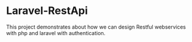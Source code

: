 # Laravel-RestApi
This project demonstrates about how we can design Restful webservices with php and laravel with authentication.
